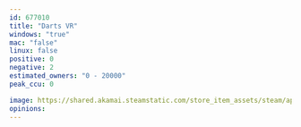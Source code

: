 ```yaml
---
id: 677010
title: "Darts VR"
windows: "true"
mac: "false"
linux: false
positive: 0
negative: 2
estimated_owners: "0 - 20000"
peak_ccu: 0

image: https://shared.akamai.steamstatic.com/store_item_assets/steam/apps/677010/header.jpg?t=1502945602
opinions:
---
```

